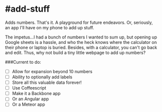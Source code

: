 #add-stuff
=========

Adds numbers. That's it. A playground for future endeavors. Or, seriously, an app I'll have on my phone to add up stuff.

The impetus...I had a bunch of numbers I wanted to sum up, but opening up Google sheets is a hassle, and who the heck knows where the calculator on their phone or laptop is buried. Besides, with a calculator, you can't go back and edit. Thus, why not build a tiny little webpage to add up numbers? 

###Current to do:
- [ ] Allow for expansion beyond 10 numbers
- [ ] Ability to optionally add labels
- [ ] Store all this valuable data forever!
- [ ] Use Coffeescript
- [ ] Make it a Backbone app
- [ ] Or an Angular app
- [ ] Or a Meteor app
